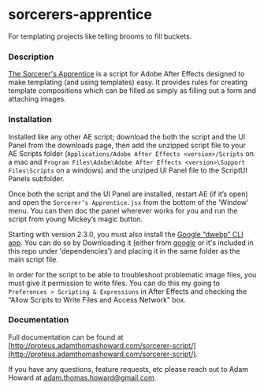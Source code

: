 # sorcerers-apprentice
For templating projects like telling brooms to fill buckets.


### Description
[The Sorcerer's Apprentice](http://proteus.adamthomashoward.com/sorcerer-script/) is a script for Adobe After Effects designed to make templating (and using templates) easy. It provides rules for creating template compositions which can be filled as simply as filling out a form and attaching images.


### Installation
Installed like any other AE script; download the both the script and the UI Panel from the downloads page, then add the unzipped script file to your AE Scripts folder (`Applications⁩/Adobe After Effects <version>⁩/Scripts` on a mac and `Program Files\Adobe\Adobe After Effects <version>\Support Files\Scripts` on a windows) and the unziped UI Panel file to the ScriptUI Panels subfolder.

Once both the script and the UI Panel are installed, restart AE (if it’s open) and open the `Sorcerer’s Apprentice.jsx` from the bottom of the ‘Window’ menu. You can then doc the panel wherever works for you and run the script from young Mickey’s magic button.

Starting with version 2.3.0, you must also install the [Google “dwebp” CLI app](https://developers.google.com/speed/webp/download). You can do so by Downloading it (either from [google](https://developers.google.com/speed/webp/download) or it's included in this repo under 'dependencies') and placing it in the same folder as the main script file.

In order for the script to be able to troubleshoot problematic image files, you must give it permission to write files. You can do this my going to `Preferences > Scripting & Expressions` in After Effects and checking the “Allow Scripts to Write Files and Access Network” box.

### Documentation
Full documentation can be found at [http://proteus.adamthomashoward.com/sorcerer-script/](http://proteus.adamthomashoward.com/sorcerer-script/).

If you have any questions, feature requests, etc please reach out to Adam Howard at [adam.thomas.howard@gmail.com](mailto:adam.thomas.howard@gmail.com).